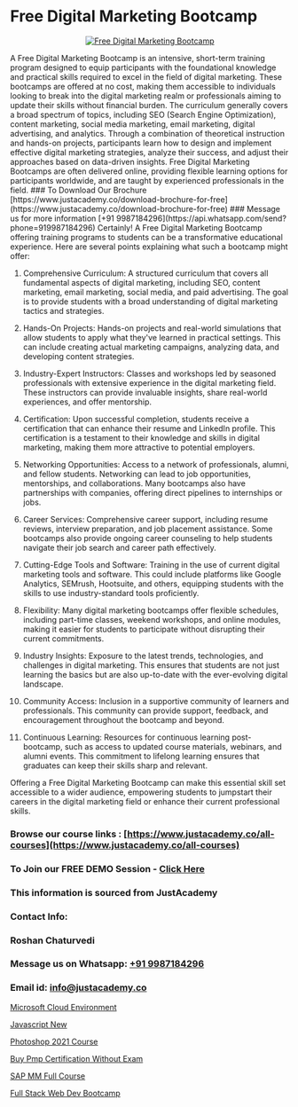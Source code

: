 # Free Digital Marketing Bootcamp

<p align="center">
  <a href="https://justacademy.co/course-detail/digital-marketing">
    <img src="https://justacademy.co/storage2/course_image/1676636720_course_image.webp" alt="Free Digital Marketing Bootcamp">
  </a>
</p>
A Free Digital Marketing Bootcamp is an intensive, short-term training program designed to equip participants with the foundational knowledge and practical skills required to excel in the field of digital marketing. These bootcamps are offered at no cost, making them accessible to individuals looking to break into the digital marketing realm or professionals aiming to update their skills without financial burden. The curriculum generally covers a broad spectrum of topics, including SEO (Search Engine Optimization), content marketing, social media marketing, email marketing, digital advertising, and analytics. Through a combination of theoretical instruction and hands-on projects, participants learn how to design and implement effective digital marketing strategies, analyze their success, and adjust their approaches based on data-driven insights. Free Digital Marketing Bootcamps are often delivered online, providing flexible learning options for participants worldwide, and are taught by experienced professionals in the field.
### To Download Our Brochure [https://www.justacademy.co/download-brochure-for-free](https://www.justacademy.co/download-brochure-for-free)
### Message us for more information [+91 9987184296](https://api.whatsapp.com/send?phone=919987184296)
Certainly! A Free Digital Marketing Bootcamp offering training programs to students can be a transformative educational experience. Here are several points explaining what such a bootcamp might offer:

1) Comprehensive Curriculum: A structured curriculum that covers all fundamental aspects of digital marketing, including SEO, content marketing, email marketing, social media, and paid advertising. The goal is to provide students with a broad understanding of digital marketing tactics and strategies.

2) Hands-On Projects: Hands-on projects and real-world simulations that allow students to apply what they've learned in practical settings. This can include creating actual marketing campaigns, analyzing data, and developing content strategies.

3) Industry-Expert Instructors: Classes and workshops led by seasoned professionals with extensive experience in the digital marketing field. These instructors can provide invaluable insights, share real-world experiences, and offer mentorship.

4) Certification: Upon successful completion, students receive a certification that can enhance their resume and LinkedIn profile. This certification is a testament to their knowledge and skills in digital marketing, making them more attractive to potential employers.

5) Networking Opportunities: Access to a network of professionals, alumni, and fellow students. Networking can lead to job opportunities, mentorships, and collaborations. Many bootcamps also have partnerships with companies, offering direct pipelines to internships or jobs.

6) Career Services: Comprehensive career support, including resume reviews, interview preparation, and job placement assistance. Some bootcamps also provide ongoing career counseling to help students navigate their job search and career path effectively.

7) Cutting-Edge Tools and Software: Training in the use of current digital marketing tools and software. This could include platforms like Google Analytics, SEMrush, Hootsuite, and others, equipping students with the skills to use industry-standard tools proficiently.

8) Flexibility: Many digital marketing bootcamps offer flexible schedules, including part-time classes, weekend workshops, and online modules, making it easier for students to participate without disrupting their current commitments.

9) Industry Insights: Exposure to the latest trends, technologies, and challenges in digital marketing. This ensures that students are not just learning the basics but are also up-to-date with the ever-evolving digital landscape.

10) Community Access: Inclusion in a supportive community of learners and professionals. This community can provide support, feedback, and encouragement throughout the bootcamp and beyond.

11) Continuous Learning: Resources for continuous learning post-bootcamp, such as access to updated course materials, webinars, and alumni events. This commitment to lifelong learning ensures that graduates can keep their skills sharp and relevant.

Offering a Free Digital Marketing Bootcamp can make this essential skill set accessible to a wider audience, empowering students to jumpstart their careers in the digital marketing field or enhance their current professional skills.

### Browse our course links : [https://www.justacademy.co/all-courses](https://www.justacademy.co/all-courses) 
### To Join our FREE DEMO Session - [Click Here](https://www.justacademy.co/register-for-course-demo)


### This information is sourced from JustAcademy
### Contact Info:
### Roshan Chaturvedi
### Message us on Whatsapp: [+91 9987184296](https://api.whatsapp.com/send?phone=919987184296)
### Email id: [info@justacademy.co](mailto:info@justacademy.co)
                
[Microsoft Cloud Environment](https://www.linkedin.com/pulse/microsoft-cloud-environment-software-training-sunnyvale-lvvxc?trackingId=Ciu9a4tUPCdadpjl7CKlsA%3D%3D&lipi=urn%3Ali%3Apage%3Ad_flagship3_company_admin%3B%2BhR3vy1dRIi%2FxP7UWLS2ww%3D%3D)

[Javascript New](https://www.linkedin.com/pulse/javascript-new-software-training-mountain-view-ktkfe?trackingId=s5y4yZqQlubBEZYpkoa7hw%3D%3D&lipi=urn%3Ali%3Apage%3Ad_flagship3_company_admin%3BRmRTtwAISLyMmFqcBdL04g%3D%3D)

[Photoshop 2021 Course](https://medium.com/@shivamja27/photoshop-2021-course-cd278e2fea6b)

[Buy Pmp Certification Without Exam](https://medium.com/@justacademytraining/buy-pmp-certification-without-exam-91dc406fc17a)

[SAP MM Full Course](https://justacademyin.github.io/Articles/SAP-MM-Full-Course)

[Full Stack Web Dev Bootcamp](https://justacademyin.github.io/Articles/Full-Stack-Web-Dev-Bootcamp)

